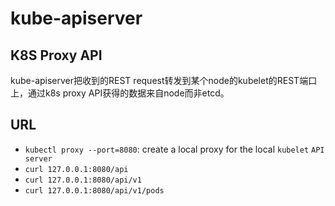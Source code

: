 # kube-apiserver
## K8S Proxy API
kube-apiserver把收到的REST request转发到某个node的kubelet的REST端口上，通过k8s proxy API获得的数据来自node而非etcd。

## URL
- `kubectl proxy --port=8080`: create a local proxy for the local `kubelet` `API server`
- `curl 127.0.0.1:8080/api`
- `curl 127.0.0.1:8080/api/v1`
- `curl 127.0.0.1:8080/api/v1/pods`


